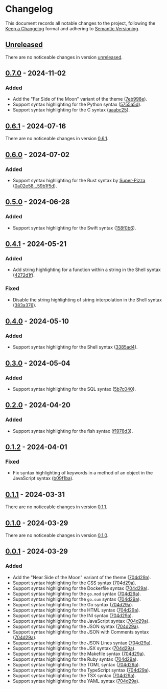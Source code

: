 # Changelog

This document records all notable changes to the project, following the [Keep a Changelog] format and adhering to [Semantic Versioning].

## [Unreleased]

There are no noticeable changes in version [unreleased].

## [0.7.0] - 2024-11-02

### Added

- Add the "Far Side of the Moon" variant of the theme ([7eb998e]).
- Support syntax highlighting for the Python syntax ([5755a5d]).
- Support syntax highlighting for the C syntax ([aaabc25]).

## [0.6.1] - 2024-07-16

There are no noticeable changes in version [0.6.1].

## [0.6.0] - 2024-07-02

### Added

- Support syntax highlighting for the Rust syntax by [Super-Pizza] ([0a02e58...59b1f5d]).

## [0.5.0] - 2024-06-28

### Added

- Support syntax highlighting for the Swift syntax ([158f0b6]).

## [0.4.1] - 2024-05-21

### Added

- Add string highlighting for a function within a string in the Shell syntax ([4272d1f]).

### Fixed

- Disable the string highlighting of string interpolation in the Shell syntax ([383a376]).

## [0.4.0] - 2024-05-10

### Added

- Support syntax highlighting for the Shell syntax ([3385ad4]).

## [0.3.0] - 2024-05-04

### Added

- Support syntax highlighting for the SQL syntax ([5b7c040]).

## [0.2.0] - 2024-04-20

### Added

- Support syntax highlighting for the fish syntax ([f1978d3]).

## [0.1.2] - 2024-04-01

### Fixed

- Fix syntax highlighting of keywords in a method of an object in the JavaScript syntax ([b09f1ba]).

## [0.1.1] - 2024-03-31

There are no noticeable changes in version [0.1.1].

## [0.1.0] - 2024-03-29

There are no noticeable changes in version [0.1.0].

## [0.0.1] - 2024-03-29

### Added

- Add the "Near Side of the Moon" variant of the theme ([704d29a]).
- Support syntax highlighting for the CSS syntax ([704d29a]).
- Support syntax highlighting for the Dockerfile syntax ([704d29a]).
- Support syntax highlighting for the `go.mod` syntax ([704d29a]).
- Support syntax highlighting for the `go.sum` syntax ([704d29a]).
- Support syntax highlighting for the Go syntax ([704d29a]).
- Support syntax highlighting for the HTML syntax ([704d29a]).
- Support syntax highlighting for the INI syntax ([704d29a]).
- Support syntax highlighting for the JavaScript syntax ([704d29a]).
- Support syntax highlighting for the JSON syntax ([704d29a]).
- Support syntax highlighting for the JSON with Comments syntax ([704d29a]).
- Support syntax highlighting for the JSON Lines syntax ([704d29a]).
- Support syntax highlighting for the JSX syntax ([704d29a]).
- Support syntax highlighting for the Makefile syntax ([704d29a]).
- Support syntax highlighting for the Ruby syntax ([704d29a]).
- Support syntax highlighting for the TOML syntax ([704d29a]).
- Support syntax highlighting for the TypeScript syntax ([704d29a]).
- Support syntax highlighting for the TSX syntax ([704d29a]).
- Support syntax highlighting for the YAML syntax ([704d29a]).

<!-- Footnotes -->

[Unreleased]: https://github.com/vanyauhalin/moondusttheme/compare/v0.7.0...HEAD/
[0.7.0]: https://github.com/vanyauhalin/moondusttheme/releases/tag/v0.7.0/
[0.6.1]: https://github.com/vanyauhalin/moondusttheme/releases/tag/v0.6.1/
[0.6.0]: https://github.com/vanyauhalin/moondusttheme/releases/tag/v0.6.0/
[0.5.0]: https://github.com/vanyauhalin/moondusttheme/releases/tag/v0.5.0/
[0.4.1]: https://github.com/vanyauhalin/moondusttheme/releases/tag/v0.4.1/
[0.4.0]: https://github.com/vanyauhalin/moondusttheme/releases/tag/v0.4.0/
[0.3.0]: https://github.com/vanyauhalin/moondusttheme/releases/tag/v0.3.0/
[0.2.0]: https://github.com/vanyauhalin/moondusttheme/releases/tag/v0.2.0/
[0.1.2]: https://github.com/vanyauhalin/moondusttheme/releases/tag/v0.1.2/
[0.1.1]: https://github.com/vanyauhalin/moondusttheme/releases/tag/v0.1.1/
[0.1.0]: https://github.com/vanyauhalin/moondusttheme/releases/tag/v0.1.0/
[0.0.1]: https://github.com/vanyauhalin/moondusttheme/releases/tag/v0.0.1/

[5755a5d]: https://github.com/vanyauhalin/moondusttheme/commit/5755a5d0f74f30e81776658024ea9a2e196b159e/
[7eb998e]: https://github.com/vanyauhalin/moondusttheme/commit/7eb998ed6dcbcae92fa97872d93d63c275b0dfba/
[aaabc25]: https://github.com/vanyauhalin/moondusttheme/commit/aaabc256b52cf7bc9118a01790cf873f6f877bab/
[0a02e58...59b1f5d]: https://github.com/vanyauhalin/moondusttheme/compare/0a02e584bbe4304bcb77de16a8b9052e03054ed0...59b1f5d4a3139734a9a8b249213a4b7b9625c332/
[158f0b6]: https://github.com/vanyauhalin/moondusttheme/commit/158f0b6e6c5d62be23a7842f06febb0a2bf64812/
[383a376]: https://github.com/vanyauhalin/moondusttheme/commit/383a3761e518fcbf20cacad4001468c3b73ec9fe/
[4272d1f]: https://github.com/vanyauhalin/moondusttheme/commit/4272d1f5d961ac1278ccf3b34ddba211a70de246/
[3385ad4]: https://github.com/vanyauhalin/moondusttheme/commit/3385ad4925ff321bbd96ac5b51c620ebecfdddd5/
[5b7c040]: https://github.com/vanyauhalin/moondusttheme/commit/5b7c040a0af77728035d2020c25e68f69a9a6536/
[f1978d3]: https://github.com/vanyauhalin/moondusttheme/commit/f1978d3458d699874d304802b5b759e530b2686f/
[b09f1ba]: https://github.com/vanyauhalin/moondusttheme/commit/b09f1bae197fccc60476e7d57fc864f5971e9cae/
[704d29a]: https://github.com/vanyauhalin/moondusttheme/commit/704d29a988081be4aee23276211821143e12c4f4/

[Super-Pizza]: https://github.com/Super-Pizza/

[Keep a Changelog]: https://keepachangelog.com/en/1.1.0/
[Semantic Versioning]: https://semver.org/spec/v2.0.0.html
